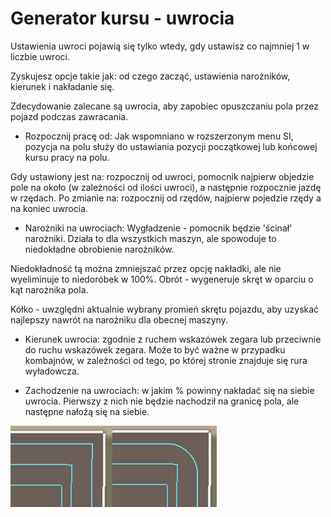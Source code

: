 # Generator kursu - uwrocia

  
  
Ustawienia uwroci pojawią się tylko wtedy, gdy ustawisz co najmniej 1 w liczbie uwroci.  
  
Zyskujesz opcje takie jak: od czego zacząć, ustawienia narożników, kierunek i nakładanie się.  
  
Zdecydowanie zalecane są uwrocia, aby zapobiec opuszczaniu pola przez pojazd podczas zawracania.  
  


    
- Rozpocznij pracę od: Jak wspomniano w rozszerzonym menu SI, pozycja na polu służy do ustawiania pozycji początkowej lub końcowej kursu pracy na polu.  
  
Gdy ustawiony jest na: rozpocznij od uwroci, pomocnik najpierw objedzie pole na około (w zależności od ilości uwroci), a następnie rozpocznie jazdę w rzędach. Po zmianie na: rozpocznij od rzędów, najpierw pojedzie rzędy a na koniec uwrocia.  
  
    
- Narożniki na uwrociach: Wygładzenie - pomocnik będzie 'ścinał' narożniki. Działa to dla wszystkich maszyn, ale spowoduje to niedokładne obrobienie narożników.  
  
Niedokładność tą można zmniejszać przez opcję nakładki, ale nie wyeliminuje to niedoróbek w 100%. Obrót - wygeneruje skręt w oparciu o kąt narożnika pola.  
  
Kółko - uwzględni aktualnie wybrany promień skrętu pojazdu, aby uzyskać najlepszy nawrót na narożniku dla obecnej maszyny.  
  
    
- Kierunek uwrocia: zgodnie z ruchem wskazówek zegara lub przeciwnie do ruchu wskazówek zegara. Może to być ważne w przypadku kombajnów, w zależności od tego, po której stronie znajduje się rura wyładowcza.  
  
    
- Zachodzenie na uwrociach: w jakim % powinny nakładać się na siebie uwrocia. Pierwszy z nich nie będzie nachodził na granicę pola, ale następne nałożą się na siebie.  
  


![Image](../assets/images/sharproundcorner_0_0_330_130.png)

